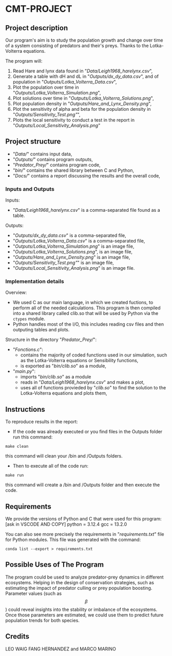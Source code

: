 # CMT-PROJECT 

## Project description

Our program's aim is to study the population growth and change over time of a system consisting of predators and their's preys. Thanks to the Lotka-Volterra equations.

The program will:
1. Read Hare and lynx data found in "*Data/Leigh1968_harelynx.csv*",
2. Generate a table with dH and dL in "*Outputs/dx_dy_data.csv*", and of population in "*Outputs/Lotka_Volterra_Data.csv*",
3. Plot the population over time in "*Outputs/Lotka_Volterra_Simulation.png*",
4. Plot solutions over time in "*Outputs/Lotka_Volterra_Solutions.png*",
5. Plot population density in "*Outputs/Hare_and_Lynx_Density.png*",
6. Plot the sensitivity of alpha and beta for the population density in "*Outputs/Sensitivity_Test.png"*",
7. Plots the local sensitivity to conduct a test in the report in "*Outputs/Local_Sensitivity_Analysis.png*"

## Project structure
- "*Data/*" contains input data,
- "*Outputs/*" contains program outputs,
- "*Predator_Prey/*" contains program code,
- "*bin/*" contains the shared library between C and Python,
- "*Docs/*" contains a report discussing the results and the overall code,

### Inputs and Outputs

Inputs:
- "*Data/Leigh1968_harelynx.csv*" is a comma-separated file found as a table.
  
Outputs:
- "*Outputs/dx_dy_data.csv*" is a comma-separated file,
- "*Outputs/Lotka_Volterra_Data.csv*" is a comma-separated file,
- "*Outputs/Lotka_Volterra_Simulation.png*" is an image file,
- "*Outputs/Lotka_Volterra_Solutions.png*", is an image file,
- "*Outputs/Hare_and_Lynx_Density.png*" is an image file,
- "*Outputs/Sensitivity_Test.png"*" is an image file,
- "*Outputs/Local_Sensitivity_Analysis.png*" is an image file.

### Implementation details
Overview: 
- We used C as our main language, in which we created fuctions, to perform all of the needed calculations. This program is then compiled into a shared library called clib.so that will be used by Python via the `ctypes` module.
- Python handles most of the I/O, this includes reading csv files and then outputing tables and plots.

Structure in the directory "*Predator_Prey/*":
- "*Fonctions.c*":
  - contains the majority of coded functions used in our simulation, such as the Lotka-Volterra equations or Sensibility functions,
  - is exported as "*bin/clib.so*" as a module,
- "*main.py*":
  - imports "*bin/clib.so*" as a module
  - reads in "*Data/Leigh1968_harelynx.csv*" and makes a plot,
  - uses all of functions provieded by "*clib.so*" to find the solution to the 
    Lotka-Volterra equations and plots them,


## Instructions

To reproduce results in the report:

 - If the code was already executed or you find files in the Outputs folder run this command:
```{sh}
make clean
```

  this command will clean your /bin and /Outputs folders.
 
- Then to execute all of the code run: 
```{sh}
make run
```
 this command will create a /bin and /Outputs folder and then execute the code.

## Requirements

We provide the versions of Python and C that were used for this program: 
[ask in VSCODE AND COPY]
python = 3.12.4
gcc = 13.2.0 

You can also see more precisely the requirements in "*requirements.txt*" file for Python modules. This file was generated with the command: 
```{sh}
conda list --export > requirements.txt
```
## Possible Uses of The Program 

The program could be used to analyze predator-prey dynamics in different ecosystems. Helping in the design of conservation strategies, such as estimating the impact of predator culling or prey population boosting. 
Parameter values (such as $$\beta$$ ) could reveal insights into the stability or imbalance of the ecosystems. 
Once those parameters are estimated, we could use them to predict future population trends for both species.




## Credits
LEO WAIG FANG HERNANDEZ and MARCO MARINO    
